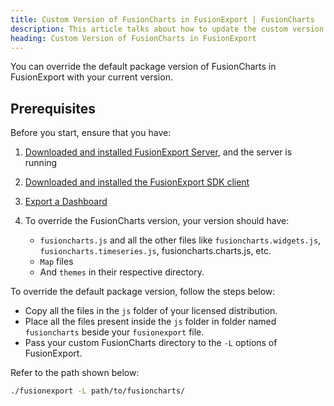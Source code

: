 ```yaml
---
title: Custom Version of FusionCharts in FusionExport | FusionCharts
description: This article talks about how to update the custom version of FusionCharts in FusionExport.
heading: Custom Version of FusionCharts in FusionExport
---
```


You can override the default package version of FusionCharts in FusionExport with your current version.

## Prerequisites

Before you start, ensure that you have:

1. [Downloaded and installed FusionExport Server](/exporting-charts/using-fusionexport/installation/install-fusionexport-server), and the server is running

2. [Downloaded and installed the FusionExport SDK client](/exporting-charts/using-fusionexport/installation/install-fusionexport-server-sdks)

3. [Export a Dashboard](/exporting-charts/using-fusionexport/installation/export-a-dashboard)

4. To override the FusionCharts version, your version should have:
   - `fusioncharts.js` and all the other files like `fusioncharts.widgets.js`, `fusioncharts.timeseries.js`, fusioncharts.charts.js, etc.
   - `Map` files
   - And `themes` in their respective directory.

To override the default package version, follow the steps below:

- Copy all the files in the `js` folder of your licensed distribution.
- Place all the files present inside the `js` folder in folder named `fusioncharts` beside your `fusionexport` file.
- Pass your custom FusionCharts directory to the `-L` options of FusionExport.

Refer to the path shown below:

```bash
./fusionexport -L path/to/fusioncharts/
```

